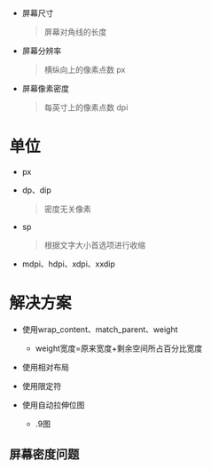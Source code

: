 - 屏幕尺寸

  > 屏幕对角线的长度

- 屏幕分辨率

  > 横纵向上的像素点数 px

- 屏幕像素密度  

  > 每英寸上的像素点数 dpi

# 单位

- px
- dp、dip

  > 密度无关像素

- sp

  > 根据文字大小首选项进行收缩

- mdpi、hdpi、xdpi、xxdip

# 解决方案

- 使用wrap_content、match_parent、weight

  - weight宽度=原来宽度+剩余空间所占百分比宽度

- 使用相对布局
- 使用限定符
- 使用自动拉伸位图
  - .9图

## 屏幕密度问题


